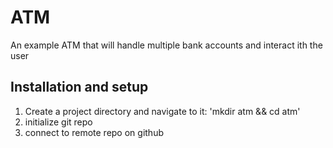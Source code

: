 # ATM

An example ATM that will handle multiple bank accounts and interact ith the user

## Installation and setup

1. Create a project directory and navigate to it: 'mkdir atm && cd atm'
2. initialize git repo
3. connect to remote repo on github